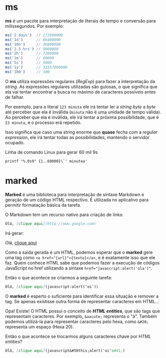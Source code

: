 # ms

**ms** é um pacote para interpretação de literais de tempo e conversão para milissegundos. Por exemplo:

```js
ms('2 days')  // 172800000
ms('1d')      // 86400000
ms('10h')     // 36000000
ms('2.5 hrs') // 9000000
ms('2h')      // 7200000
ms('1m')      // 60000
ms('5s')      // 5000
ms('1y')      // 31557600000
ms('100')     // 100
```

O **ms** utiliza expressões regulares (*RegExp*) para fazer a interpretação da *string*. As expressões regulares utilizadas são gulosas, o que significa que ela vai tentar encontrar a busca no máximo de caracteres possíveis antes de falhar.

Por exemplo, para a literal ```123 minuta``` ele irá tentar ler a *string* *byte* a *byte* até perceber que ela é inválida (```minuta``` não é uma unidade de tempo válida). Ao perceber que ela é inválida, ele irá tentar a próxima possibilidade, que é ```23 minuta```, e o processo erá repetido.

Isso significa que caso uma string enorme que **quase** fecha com a *regular expression*, ele irá tentar todas as possibilidades, mantendo o servidor ocupado.

Linha de comando Linux para gerar 60 mil 9s
```
printf "%.0s9" {1..60000}\`' minutea'
```

# marked

**Marked** é uma biblioteca para interpretação de síntaxe Markdown e geração de um código HTML respectivo. É utilizada no aplicativo para permitir formatação básica da tarefa.

O Markdown tem um recurso nativo para criação de links:

```markdown
Olá, [clique aqui](http://www.google.com)
```

Irá gerar:

Olá, [clique aqui](http://www.google.com)

Como a saída gerada é um HTML, podemos esperar que o **marked** gere uma tag como ```<a href="{url}">{texto}</a>```, e é exatamente isso que ele faz. Quem conhece HTML sabe que podemos fazer a execução de códigos JavaScript no href utilizando a síntaxe ```href="javascript:alert('ola')"```.

Então o que acontece se criarmos a seguinte tarefa:
```markdown
Olá, [clique aqui](javascript:alert('oi'))
```

O **marked** é esperto o suficiente para identificar essa situação e remover a tag. Se apenas existisse outra forma de representar caracteres em HTML...

  Opa! Existe! O HTML possui o conceito de ***HTML entities***, que são tags que representam caracteres. Por exemplo, ```&aacute;``` representa o "à". Também podemos utilizá-la para representar caracteres pelo hexa, como ```&#20;``` representa um espaço (Hexa 20).

  Então o que acontece se trocarmos alguns caracteres chave por *HTML entities*?

  ```markdown
  Olá, [clique aqui](javascript&#58this;alert('oi'&#41;)
  ```
